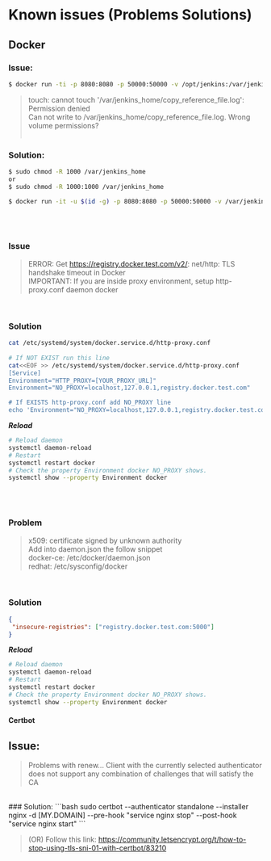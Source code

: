 Known issues (Problems Solutions)
=============


## Docker

### Issue:<br/>

```bash
$ docker run -ti -p 8080:8080 -p 50000:50000 -v /opt/jenkins:/var/jenkins_home jenkins
```

> touch: cannot touch '/var/jenkins_home/copy_reference_file.log': Permission denied <br/>
> Can not write to /var/jenkins_home/copy_reference_file.log. Wrong volume permissions?<br/><br/>

### Solution:
```bash
$ sudo chmod -R 1000 /var/jenkins_home
or
$ sudo chmod -R 1000:1000 /var/jenkins_home

$ docker run -it -u $(id -g) -p 8080:8080 -p 50000:50000 -v /var/jenkins_home:/var/jenkins_home jenkins/jenkins:lts
```
<br/><br/>

### Issue 

> ERROR: Get https://registry.docker.test.com/v2/: net/http: TLS handshake timeout in Docker <br/>
> IMPORTANT: If you are inside proxy environment, setup http-proxy.conf daemon docker
<br/>

### Solution
```bash
cat /etc/systemd/system/docker.service.d/http-proxy.conf 
    
# If NOT EXIST run this line
cat<<EOF >> /etc/systemd/system/docker.service.d/http-proxy.conf
[Service]
Environment="HTTP_PROXY=[YOUR_PROXY_URL]"
Environment="NO_PROXY=localhost,127.0.0.1,registry.docker.test.com"

# If EXISTS http-proxy.conf add NO_PROXY line
echo 'Environment="NO_PROXY=localhost,127.0.0.1,registry.docker.test.com"' >> /etc/systemd/system/docker.service.d/http-proxy.conf
```
***Reload***
```bash
# Reload daemon
systemctl daemon-reload
# Restart
systemctl restart docker
# Check the property Environment docker NO_PROXY shows.
systemctl show --property Environment docker
```
<br/><br/>
### Problem
> x509: certificate signed by unknown authority<br/>
> Add into daemon.json the follow snippet<br/>
> docker-ce:  /etc/docker/daemon.json<br/>
> redhat: /etc/sysconfig/docker<br/>
<br/>

### Solution

```json
{
 "insecure-registries": ["registry.docker.test.com:5000"]
}
```
***Reload***
```bash
# Reload daemon
systemctl daemon-reload
# Restart
systemctl restart docker
# Check the property Environment docker NO_PROXY shows.
systemctl show --property Environment docker
```

#### Certbot
## Issue:</br>

> Problems with renew...
> Client with the currently selected authenticator does not support any combination of challenges that will satisfy the CA
<br/>
### Solution:
```bash
sudo certbot --authenticator standalone --installer nginx -d [MY.DOMAIN] --pre-hook "service nginx stop" --post-hook "service nginx start"
```

> (OR) Follow this link: https://community.letsencrypt.org/t/how-to-stop-using-tls-sni-01-with-certbot/83210

